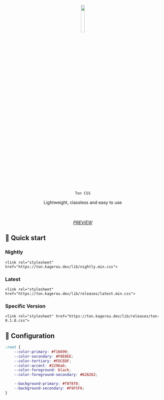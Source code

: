 <div align="center">
    <img src="https://github.com/elderguardian/ton/assets/129489839/49d038d8-8480-4731-b75a-ffae8d8a0e60" width="15%">
    <br><br>
    <code>Ton CSS</code>
    <p>Lightweight, classless and easy to use</p>
    <br><br>
    <a href="https://elderguardian.github.io/ton/"><i>PREVIEW</i></a>
</div>

## 🚀 Quick start

### Nightly
```
<link rel="stylesheet" href="https://ton.kagerou.dev/lib/nightly.min.css">
```

### Latest
```
<link rel="stylesheet" href="https://ton.kagerou.dev/lib/releases/latest.min.css">
```

### Specific Version
```
<link rel="stylesheet" href="https://ton.kagerou.dev/lib/releases/ton-0.1.0.css">
```


## 🎨 Configuration

```css
:root {
    --color-primary: #f16699;
    --color-secondary: #F8E8EE;
    --color-tertiary: #FDCEDF;
    --color-accent: #2296ab;
    --color-foreground: black;
    --color-foreground-secondary: #626262;

    --background-primary: #f8f8f8;
    --background-secondary: #F9F5F6;
}
```
